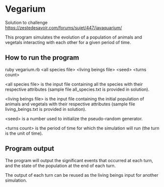 # Vegarium
Solution to challenge https://zestedesavoir.com/forums/sujet/447/javaquarium/

This program simulates the evolution of a population of animals and vegetals interacting with each other for a given period of time.

## How to run the program

ruby vegarium.rb \<all species file\> \<living beings file\> \<seed\> \<turns count\>

\<all species file\> is the input file containing all the species with their respective attributes (sample file all_species.txt is provided in solution).

\<living beings file\> is the input file containing the initial population of animals and vegetals with their respective attributes (sample file living_beings.txt is provided in solution).

\<seed\> is a number used to initialize the pseudo-random generator.

\<turns count\> is the period of time for which the simulation will run (the turn is the unit of time).

## Program output

The program will output the significant events that occurred at each turn, and the state of the population at the end of each turn.

The output of each turn can be reused as the living beings input for another simulation.
